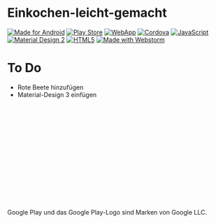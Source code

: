 # Einkochen-leicht-gemacht

[![Made for Android](https://img.shields.io/badge/Made%20for%20Android-3DDC84?style=for-the-badge&logo=android&logoColor=white)]()
[![Play Store](https://img.shields.io/badge/Google_Play-414141?style=for-the-badge&logo=google-play&logoColor=white)](https://play.google.com/store/apps/details?id=de.redstonepfalz.einkochen&utm_source=elg-web-github&utm_campaign=github)
[![WebApp](https://img.shields.io/badge/WebApp-FF7139?style=for-the-badge&logo=Firefox-Browser&logoColor=white)](https://redstonepfalz.github.io/einkochen-leicht-gemacht)
[![Cordova](https://img.shields.io/badge/Cordova-35434F?style=for-the-badge&logo=apache-cordova&logoColor=E8E8E8)]()
[![JavaScript](https://img.shields.io/badge/JavaScript-323330?style=for-the-badge&logo=javascript&logoColor=F7DF1E)]()
[![Material Design 2](https://img.shields.io/badge/material%20design%202-757575?style=for-the-badge&logo=material%20design&logoColor=white)]()
[![HTML5](https://img.shields.io/badge/HTML5-E34F26?style=for-the-badge&logo=html5&logoColor=white)]()
[![Made with Webstorm](https://img.shields.io/badge/Made%20with%20WebStorm-000000?style=for-the-badge&logo=WebStorm&logoColor=white)]()

# To Do
- Rote Beete hinzufügen
- Material-Design 3 einfügen





<br><br><br><br><br><br><br><br><br><br><br><br><br><br>
Google Play und das Google Play-Logo sind Marken von Google LLC.
